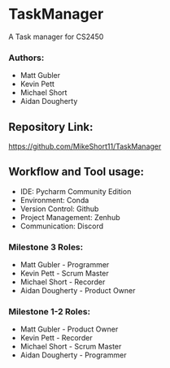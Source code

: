# TaskManager
A Task manager for CS2450

### Authors:
- Matt Gubler
- Kevin Pett
- Michael Short
- Aidan Dougherty

## Repository Link:
https://github.com/MikeShort11/TaskManager

## Workflow and Tool usage:
- IDE: Pycharm Community Edition
- Environment: Conda
- Version Control: Github
- Project Management: Zenhub
- Communication: Discord

### Milestone 3 Roles:
- Matt Gubler - Programmer
- Kevin Pett - Scrum Master
- Michael Short - Recorder
- Aidan Dougherty - Product Owner

### Milestone 1-2 Roles:
- Matt Gubler - Product Owner
- Kevin Pett - Recorder
- Michael Short - Scrum Master
- Aidan Dougherty - Programmer
